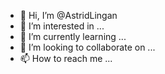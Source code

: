 - 👋 Hi, I’m @AstridLingan
- 👀 I’m interested in ...
- 🌱 I’m currently learning ...
- 💞️ I’m looking to collaborate on ...
- 📫 How to reach me ...

<!---
AstridLingan/AstridLingan is a ✨ special ✨ repository because its `README.md` (this file) appears on your GitHub profile.
You can click the Preview link to take a look at your changes.
--->
